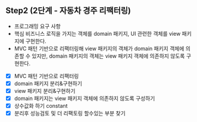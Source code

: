 ## Step2 (2단계 - 자동차 경주 리팩터링)
* 프로그래밍 요구 사항
* 핵심 비즈니스 로직을 가지는 객체를 domain 패키지, UI 관련한 객체를 view 패키지에 구현한다.
* MVC 패턴 기반으로 리팩터링해 view 패키지의 객체가 domain 패키지 객체에 의존할 수 있지만, domain 패키지의 객체는 view 패키지 객체에 의존하지 않도록 구현한다.
- [x] MVC 패턴 기반으로 리팩터링
- [x] domain 패키지 분리&구현하기
- [x] view 패키지 분리&구현하기
- [x] domain 패키지는 view 패키지 객체에 의존하지 않도록 구성하기
- [x] 상수값화 하기 constant
- [x] 분리후 성능검토 및 더 리팩토링 할수있는 부분 찾기
